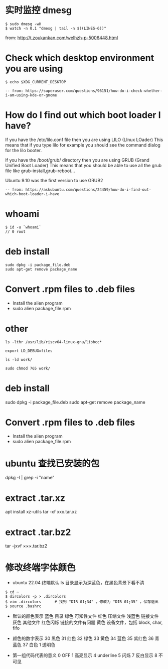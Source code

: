 # 实时监控 dmesg
```
$ sudo dmesg -wH
$ watch -n 0.1 "dmesg | tail -n $((LINES-6))"
```
from: http://t.zoukankan.com/welhzh-p-5006448.html

# Check which desktop environment you are using
```
$ echo $XDG_CURRENT_DESKTOP
```
	-- from: https://superuser.com/questions/96151/how-do-i-check-whether-i-am-using-kde-or-gnome

# How do I find out which boot loader I have?
If you have the /etc/lilo.conf file then you are using LILO (LInux LOader) This means that if you type lilo for example you should see the command dialog for the lilo booter.

If you have the /boot/grub/ directory then you are using GRUB (Grand Unified Boot Loader) This means that you should be able to use all the grub file like grub-install,grub-reboot...

Ubuntu 9.10 was the first version to use GRUB2

	-- from: https://askubuntu.com/questions/24459/how-do-i-find-out-which-boot-loader-i-have

# whoami
```
$ id -u `whoami`
// 0 root 
```
# deb install
```
sudo dpkg -i package_file.deb
sudo apt-get remove package_name
```
# Convert .rpm files to .deb files
- Install the alien program 
- sudo alien package_file.rpm

# other
```
ls -lthr /usr/lib/riscv64-linux-gnu/libbcc*

export LD_DEBUG=files

ls -ld work/

sudo chmod 765 work/
```

# deb install
sudo dpkg -i package_file.deb
sudo apt-get remove package_name

# Convert .rpm files to .deb files
- Install the alien program 
- sudo alien package_file.rpm

# ubuntu 查找已安装的包
dpkg -l | grep -i "name"

# extract .tar.xz
apt install xz-utils
tar -xf xxx.tar.xz

# extract .tar.bz2
tar -jxvf ×××.tar.bz2

# 修改终端字体颜色

- ubuntu 22.04 终端默认 ls 目录显示为深蓝色，在黑色背景下看不清

```
$ cd ~
$ dircolors -p > .dircolors
$ vim .dircolors      # 找到 "DIR 01;34" ，修改为 "DIR 01;35" ，保存退出
$ source .bashrc
```

- 默认的颜色表示
蓝色     目录
绿色     可知性文件
红色     压缩文件
浅蓝色   链接文件
灰色     其他文件
红色闪烁 链接的文件有问题
黄色     设备文件，包括 block, char, fifo

- 颜色的数字表示
30  黑色
31  红色
32  绿色
33  黄色
34  蓝色
35  紫红色
36  青蓝色
37  白色
1   透明色

- 第一组代码代表的意义
0  OFF
1  高亮显示
4  underline
5  闪烁
7  反白显示
8  不可见
